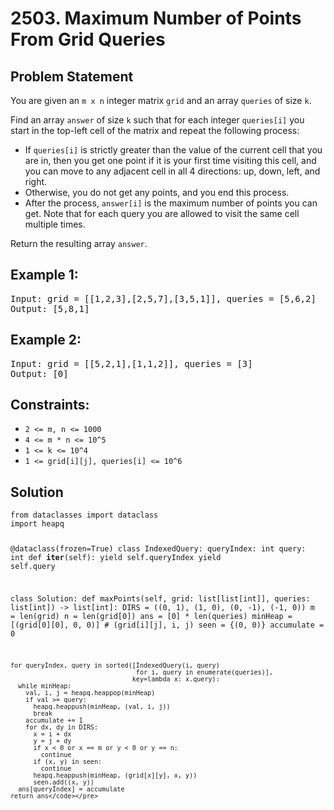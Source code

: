 <h1>2503. Maximum Number of Points From Grid Queries</h1>

<h2>Problem Statement</h2>
<p>You are given an <code>m x n</code> integer matrix <code>grid</code> and an array <code>queries</code> of size <code>k</code>.</p>
<p>Find an array <code>answer</code> of size <code>k</code> such that for each integer <code>queries[i]</code> you start in the top-left cell of the matrix and repeat the following process:</p>
<ul>
<li>If <code>queries[i]</code> is strictly greater than the value of the current cell that you are in, then you get one point if it is your first time visiting this cell, and you can move to any adjacent cell in all 4 directions: up, down, left, and right.</li>
<li>Otherwise, you do not get any points, and you end this process.</li>
<li>After the process, <code>answer[i]</code> is the maximum number of points you can get. Note that for each query you are allowed to visit the same cell multiple times.</li>
</ul>
<p>Return the resulting array <code>answer</code>.</p>

<h2>Example 1:</h2>
<pre>
Input: grid = [[1,2,3],[2,5,7],[3,5,1]], queries = [5,6,2]
Output: [5,8,1]
</pre>

<h2>Example 2:</h2>
<pre>
Input: grid = [[5,2,1],[1,1,2]], queries = [3]
Output: [0]
</pre>

<h2>Constraints:</h2>
<ul>
<li><code>2 <= m, n <= 1000</code></li>
<li><code>4 <= m * n <= 10^5</code></li>
<li><code>1 <= k <= 10^4</code></li>
<li><code>1 <= grid[i][j], queries[i] <= 10^6</code></li>
</ul>

<h2>Solution</h2>
<pre><code class="language-python">from dataclasses import dataclass
import heapq

@dataclass(frozen=True)
class IndexedQuery:
  queryIndex: int
  query: int
  def __iter__(self):
    yield self.queryIndex
    yield self.query

class Solution:
  def maxPoints(self, grid: list[list[int]], queries: list[int]) -> list[int]:
    DIRS = ((0, 1), (1, 0), (0, -1), (-1, 0))
    m = len(grid)
    n = len(grid[0])
    ans = [0] * len(queries)
    minHeap = [(grid[0][0], 0, 0)]  # (grid[i][j], i, j)
    seen = {(0, 0)}
    accumulate = 0

    for queryIndex, query in sorted([IndexedQuery(i, query)
                                     for i, query in enumerate(queries)],
                                    key=lambda x: x.query):
      while minHeap:
        val, i, j = heapq.heappop(minHeap)
        if val >= query:
          heapq.heappush(minHeap, (val, i, j))
          break
        accumulate += 1
        for dx, dy in DIRS:
          x = i + dx
          y = j + dy
          if x < 0 or x == m or y < 0 or y == n:
            continue
          if (x, y) in seen:
            continue
          heapq.heappush(minHeap, (grid[x][y], x, y))
          seen.add((x, y))
      ans[queryIndex] = accumulate
    return ans</code></pre>
